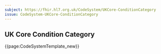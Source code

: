 ```yaml
---
subject: https://fhir.hl7.org.uk/CodeSystem/UKCore-ConditionCategory
issue: CodeSystem-UKCore-ConditionCategory
---
```

## UK Core Condition Category

{{page:CodeSystemTemplate_new}}